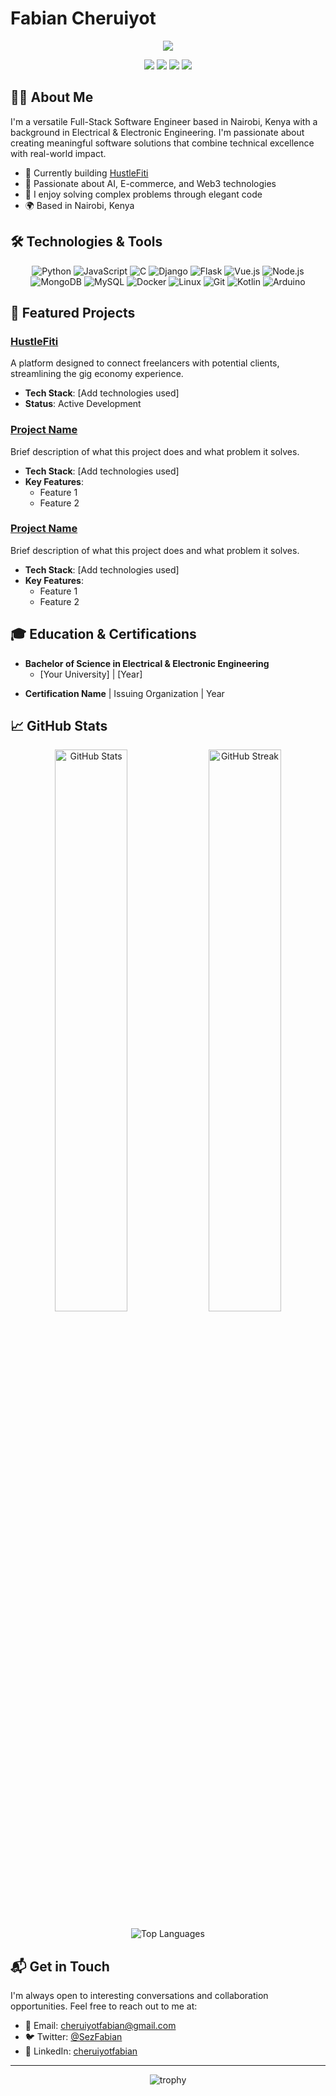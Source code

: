 # Fabian Cheruiyot

<div align="center">
  <img src="https://readme-typing-svg.herokuapp.com/?lines=Full-Stack+Software+Engineer;Electrical+%26+Electronic+Engineer;AI+%26+Web3+Enthusiast&font=Fira%20Code&center=true&width=440&height=45&color=f75c7e&vCenter=true&size=22">
</div>

<p align="center">
  <a href="mailto:cheruiyotfabian@gmail.com"><img src="https://img.shields.io/badge/Email-cheruiyotfabian%40gmail.com-blue?style=flat-square&logo=gmail"></a>
  <a href="https://twitter.com/SezFabian"><img src="https://img.shields.io/badge/Twitter-%40SezFabian-1DA1F2?style=flat-square&logo=twitter"></a>
  <a href="https://linkedin.com/in/cheruiyotfabian"><img src="https://img.shields.io/badge/LinkedIn-cheruiyotfabian-0077B5?style=flat-square&logo=linkedin"></a>
  <a href="https://github.com/sezfabian"><img src="https://komarev.com/ghpvc/?username=sezfabian&label=Profile%20views&color=0e75b6&style=flat-square"></a>
</p>

## 👨‍💻 About Me

I'm a versatile Full-Stack Software Engineer based in Nairobi, Kenya with a background in Electrical & Electronic Engineering. I'm passionate about creating meaningful software solutions that combine technical excellence with real-world impact.

- 🔭 Currently building [HustleFiti](https://github.com/sezfabian/HustleFiti)
- 🌱 Passionate about AI, E-commerce, and Web3 technologies
- 🚀 I enjoy solving complex problems through elegant code
- 🌍 Based in Nairobi, Kenya

## 🛠️ Technologies & Tools

<p align="center">
  <img src="https://img.shields.io/badge/Python-3776AB?style=for-the-badge&logo=python&logoColor=white" alt="Python" />
  <img src="https://img.shields.io/badge/JavaScript-F7DF1E?style=for-the-badge&logo=javascript&logoColor=black" alt="JavaScript" />
  <img src="https://img.shields.io/badge/C-00599C?style=for-the-badge&logo=c&logoColor=white" alt="C" />
  <img src="https://img.shields.io/badge/Django-092E20?style=for-the-badge&logo=django&logoColor=white" alt="Django" />
  <img src="https://img.shields.io/badge/Flask-000000?style=for-the-badge&logo=flask&logoColor=white" alt="Flask" />
  <img src="https://img.shields.io/badge/Vue.js-35495E?style=for-the-badge&logo=vue.js&logoColor=4FC08D" alt="Vue.js" />
  <img src="https://img.shields.io/badge/Node.js-43853D?style=for-the-badge&logo=node.js&logoColor=white" alt="Node.js" />
  <img src="https://img.shields.io/badge/MongoDB-4EA94B?style=for-the-badge&logo=mongodb&logoColor=white" alt="MongoDB" />
  <img src="https://img.shields.io/badge/MySQL-005C84?style=for-the-badge&logo=mysql&logoColor=white" alt="MySQL" />
  <img src="https://img.shields.io/badge/Docker-2496ED?style=for-the-badge&logo=docker&logoColor=white" alt="Docker" />
  <img src="https://img.shields.io/badge/Linux-FCC624?style=for-the-badge&logo=linux&logoColor=black" alt="Linux" />
  <img src="https://img.shields.io/badge/Git-F05032?style=for-the-badge&logo=git&logoColor=white" alt="Git" />
  <img src="https://img.shields.io/badge/Kotlin-0095D5?style=for-the-badge&logo=kotlin&logoColor=white" alt="Kotlin" />
  <img src="https://img.shields.io/badge/Arduino-00979D?style=for-the-badge&logo=Arduino&logoColor=white" alt="Arduino" />
</p>

## 📌 Featured Projects

### [HustleFiti](https://github.com/sezfabian/HustleFiti)
A platform designed to connect freelancers with potential clients, streamlining the gig economy experience.
- **Tech Stack**: [Add technologies used]
- **Status**: Active Development

<!-- Add more projects with descriptions, links, and screenshots if possible -->

### [Project Name](https://github.com/sezfabian/project-link)
Brief description of what this project does and what problem it solves.
- **Tech Stack**: [Add technologies used]
- **Key Features**: 
  - Feature 1
  - Feature 2

### [Project Name](https://github.com/sezfabian/project-link)
Brief description of what this project does and what problem it solves.
- **Tech Stack**: [Add technologies used]
- **Key Features**: 
  - Feature 1
  - Feature 2

## 🎓 Education & Certifications

- **Bachelor of Science in Electrical & Electronic Engineering**
  - [Your University] | [Year]
  
<!-- Add any relevant certifications -->
- **Certification Name** | Issuing Organization | Year

## 📈 GitHub Stats

<p align="center">
  <img src="https://github-readme-stats.vercel.app/api?username=sezfabian&show_icons=true&theme=radical" alt="GitHub Stats" width="48%" />
  <img src="https://github-readme-streak-stats.herokuapp.com/?user=sezfabian&theme=radical" alt="GitHub Streak" width="48%" />
</p>

<p align="center">
  <img src="https://github-readme-stats.vercel.app/api/top-langs/?username=sezfabian&layout=compact&theme=radical" alt="Top Languages" />
</p>

## 📬 Get in Touch

I'm always open to interesting conversations and collaboration opportunities. Feel free to reach out to me at:

- 📧 Email: [cheruiyotfabian@gmail.com](mailto:cheruiyotfabian@gmail.com)
- 🐦 Twitter: [@SezFabian](https://twitter.com/SezFabian)
- 💼 LinkedIn: [cheruiyotfabian](https://linkedin.com/in/cheruiyotfabian)

---

<div align="center">
  <img src="https://github-profile-trophy.vercel.app/?username=sezfabian&theme=radical&row=1&column=6" alt="trophy" />
</div>
